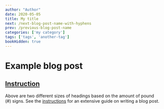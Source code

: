 ```yaml
---
author: "Author"
date: 2020-05-05
title: My title
next: /next-blog-post-name-with-hyphens
prev: /previous-blog-post-name
categories: ['my category']
tags: ['tags', 'another-tag']
bookHidden: true
---
```


# Example blog post

## [Instruction](writing-on-the-cogsite.md)

Above are two different sizes of headings based on the amount of pound (#) signs. See the [instructions](writing-on-the-cogsite.md) for an extensive guide on writing a blog post.